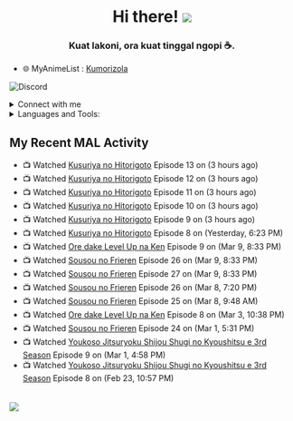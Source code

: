 <h1 align="center">Hi there! <img src="https://media.giphy.com/media/hvRJCLFzcasrR4ia7z/giphy.gif" width="25px"> </h1>
<h3 align="center">Kuat lakoni, ora kuat tinggal ngopi ☕.</h3>

- 🌐 MyAnimeList : [Kumorizola](https://myanimelist.net/animelist/Kumorizola)

![Discord](https://discord.c99.nl/widget/theme-3/761213268009943051.png)
<details>
      <summary>Connect with me</summary>
    <p align="left">
        <a href="https://www.instagram.com/kumorizola/" target="blank"><img align="center"
                src="https://raw.githubusercontent.com/rahuldkjain/github-profile-readme-generator/master/src/images/icons/Social/instagram.svg"
                alt="kumorizola" height="30" width="40" /></a>
        <a href="https://discord.com" target="blank"><img align="center"
                src="https://raw.githubusercontent.com/rahuldkjain/github-profile-readme-generator/master/src/images/icons/Social/discord.svg"
                alt="Kumori#5882" height="30" width="40" /></a>
    </p>
</details>

<details>
    <summary align="left">Languages and Tools:</summary>
<p align="left">
      <a href="https://www.w3schools.com/css/" target="_blank">
        <img src="https://raw.githubusercontent.com/devicons/devicon/master/icons/css3/css3-original-wordmark.svg"
            alt="css3" width="40" height="40" /> </a> <a href="https://www.w3.org/html/" target="_blank"> <img
            src="https://raw.githubusercontent.com/devicons/devicon/master/icons/html5/html5-original-wordmark.svg"
            alt="html5" width="40" height="40" /> </a> <a href="https://www.java.com" target="_blank"> <img
            src="https://raw.githubusercontent.com/devicons/devicon/master/icons/java/java-original.svg" alt="java"
            width="40" height="40" /> </a> <a href="https://developer.mozilla.org/en-US/docs/Web/JavaScript"
            target="_blank"> <img
            src="https://raw.githubusercontent.com/devicons/devicon/master/icons/javascript/javascript-original.svg"
            alt="javascript" width="40" height="40" /> </a> <a href="https://nodejs.org" target="_blank"> <img
            src="https://raw.githubusercontent.com/devicons/devicon/master/icons/nodejs/nodejs-original-wordmark.svg"
            alt="nodejs" width="40" height="40" /> </a> <a href="https://www.python.org" target="_blank"> <img
            src="https://raw.githubusercontent.com/devicons/devicon/master/icons/python/python-original.svg"
            alt="python" width="40" height="40" /> </a> <a href="https://www.typescriptlang.org/" target="_blank"> <img
            src="https://raw.githubusercontent.com/devicons/devicon/master/icons/typescript/typescript-original.svg" 
            alt="typescript" width="40" height="40" /> </a> <a href="https://www.photoshop.com/en" target="_blank"> <img
            src="https://upload.wikimedia.org/wikipedia/commons/a/af/Adobe_Photoshop_CC_icon.svg" alt="photoshop" width="40" height="40"/> </a>
            <a href="https://www.adobe.com/products/premiere.html" target="_blank"> <img
            src="https://upload.wikimedia.org/wikipedia/commons/4/40/Adobe_Premiere_Pro_CC_icon.svg" alt="Premiere pro" width="40" height="40"/> </a>
            <a href="https://www.adobe.com/in/products/illustrator.html" target="_blank"> <img 
            src="https://upload.wikimedia.org/wikipedia/commons/f/fb/Adobe_Illustrator_CC_icon.svg" alt="illustrator" width="40" height="40"/> </a>
      
 </details>
 
 <h2> My Recent MAL Activity</h2>
<!-- MAL_ACTIVITY:start -->

- 📺 Watched [Kusuriya no Hitorigoto](https://MyAnimeList.net/anime.php?id=54492) Episode 13 on (3 hours ago)
- 📺 Watched [Kusuriya no Hitorigoto](https://MyAnimeList.net/anime.php?id=54492) Episode 12 on (3 hours ago)
- 📺 Watched [Kusuriya no Hitorigoto](https://MyAnimeList.net/anime.php?id=54492) Episode 11 on (3 hours ago)
- 📺 Watched [Kusuriya no Hitorigoto](https://MyAnimeList.net/anime.php?id=54492) Episode 10 on (3 hours ago)
- 📺 Watched [Kusuriya no Hitorigoto](https://MyAnimeList.net/anime.php?id=54492) Episode 9 on (3 hours ago)
- 📺 Watched [Kusuriya no Hitorigoto](https://MyAnimeList.net/anime.php?id=54492) Episode 8 on (Yesterday, 6:23 PM)
- 📺 Watched [Ore dake Level Up na Ken](https://MyAnimeList.net/anime.php?id=52299) Episode 9 on (Mar 9, 8:33 PM)
- 📺 Watched [Sousou no Frieren](https://MyAnimeList.net/anime.php?id=52991) Episode 26 on (Mar 9, 8:33 PM)
- 📺 Watched [Sousou no Frieren](https://MyAnimeList.net/anime.php?id=52991) Episode 27 on (Mar 9, 8:33 PM)
- 📺 Watched [Sousou no Frieren](https://MyAnimeList.net/anime.php?id=52991) Episode 26 on (Mar 8, 7:20 PM)
- 📺 Watched [Sousou no Frieren](https://MyAnimeList.net/anime.php?id=52991) Episode 25 on (Mar 8, 9:48 AM)
- 📺 Watched [Ore dake Level Up na Ken](https://MyAnimeList.net/anime.php?id=52299) Episode 8 on (Mar 3, 10:38 PM)
- 📺 Watched [Sousou no Frieren](https://MyAnimeList.net/anime.php?id=52991) Episode 24 on (Mar 1, 5:31 PM)
- 📺 Watched [Youkoso Jitsuryoku Shijou Shugi no Kyoushitsu e 3rd Season](https://MyAnimeList.net/anime.php?id=51180) Episode 9 on (Mar 1, 4:58 PM)
- 📺 Watched [Youkoso Jitsuryoku Shijou Shugi no Kyoushitsu e 3rd Season](https://MyAnimeList.net/anime.php?id=51180) Episode 8 on (Feb 23, 10:57 PM)

<!-- MAL_ACTIVITY:end -->

  
<h2 align="left"> <img src="https://media.discordapp.net/attachments/918405470073520168/919220018355523584/ezgif.com-gif-maker_1.gif">
